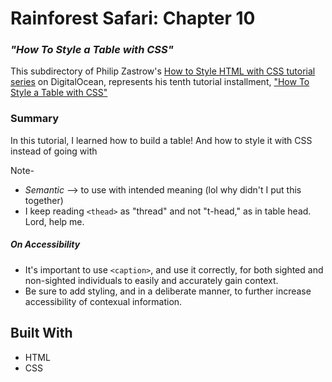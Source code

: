 
# __Rainforest Safari: Chapter 10__

### _"How To Style a Table with CSS"_

This subdirectory of Philip Zastrow's [How to Style HTML with CSS tutorial series](https://www.digitalocean.com/community/tutorial_series/how-to-style-html-with-css) on DigitalOcean, represents his tenth tutorial installment, ["How To Style a Table with CSS"](https://www.digitalocean.com/community/tutorials/how-to-style-a-table-with-css)

### Summary

In this tutorial, I learned how to build a table! And how to style it with CSS instead of going with

Note- 
* _Semantic_ --> to use with intended meaning (lol why didn't I put this together)
* I keep reading `<thead>` as "thread" and not "t-head," as in table head. Lord, help me.

##### _On Accessibility_

* It's important to use `<caption>`, and use it correctly, for both sighted and non-sighted individuals to easily and accurately gain context.
* Be sure to add styling, and in a deliberate manner, to further increase accessibility of contexual information.


 ## Built With

- HTML
- CSS


